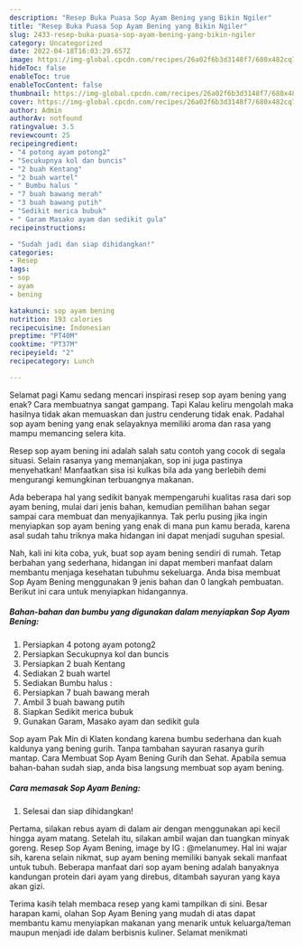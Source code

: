 ```yaml
---
description: "Resep Buka Puasa Sop Ayam Bening yang Bikin Ngiler"
title: "Resep Buka Puasa Sop Ayam Bening yang Bikin Ngiler"
slug: 2433-resep-buka-puasa-sop-ayam-bening-yang-bikin-ngiler
category: Uncategorized
date: 2022-04-18T16:03:29.657Z
image: https://img-global.cpcdn.com/recipes/26a02f6b3d3148f7/680x482cq70/sop-ayam-bening-foto-resep-utama.jpg
hideToc: false
enableToc: true
enableTocContent: false
thumbnail: https://img-global.cpcdn.com/recipes/26a02f6b3d3148f7/680x482cq70/sop-ayam-bening-foto-resep-utama.jpg
cover: https://img-global.cpcdn.com/recipes/26a02f6b3d3148f7/680x482cq70/sop-ayam-bening-foto-resep-utama.jpg
author: Admin
authorAv: notfound
ratingvalue: 3.5
reviewcount: 25
recipeingredient:
- "4 potong ayam potong2"
- "Secukupnya kol dan buncis"
- "2 buah Kentang"
- "2 buah wartel"
- " Bumbu halus "
- "7 buah bawang merah"
- "3 buah bawang putih"
- "Sedikit merica bubuk"
- " Garam Masako ayam dan sedikit gula"
recipeinstructions:

- "Sudah jadi dan siap dihidangkan!"
categories:
- Resep
tags:
- sop
- ayam
- bening

katakunci: sop ayam bening 
nutrition: 193 calories
recipecuisine: Indonesian
preptime: "PT40M"
cooktime: "PT37M"
recipeyield: "2"
recipecategory: Lunch

---
```



Selamat pagi Kamu sedang mencari inspirasi resep sop ayam bening yang enak? Cara membuatnya sangat gampang. Tapi Kalau keliru mengolah maka hasilnya tidak akan memuaskan dan justru cenderung tidak enak. Padahal sop ayam bening yang enak selayaknya memiliki aroma dan rasa yang mampu memancing selera kita.


Resep sop ayam bening ini adalah salah satu contoh yang cocok di segala situasi. Selain rasanya yang memanjakan, sop ini juga pastinya menyehatkan! Manfaatkan sisa isi kulkas bila ada yang berlebih demi mengurangi kemungkinan terbuangnya makanan.

Ada beberapa hal yang sedikit banyak mempengaruhi kualitas rasa dari sop ayam bening, mulai dari jenis bahan, kemudian pemilihan bahan segar sampai cara membuat dan menyajikannya. Tak perlu pusing jika ingin menyiapkan sop ayam bening yang enak di mana pun kamu berada, karena asal sudah tahu triknya maka hidangan ini dapat menjadi suguhan spesial.


Nah, kali ini kita coba, yuk, buat sop ayam bening sendiri di rumah. Tetap berbahan yang sederhana, hidangan ini dapat memberi manfaat dalam membantu menjaga kesehatan tubuhmu sekeluarga. Anda bisa membuat Sop Ayam Bening menggunakan 9 jenis bahan dan 0 langkah pembuatan. Berikut ini cara untuk menyiapkan hidangannya.

<!--inarticleads1-->

##### Bahan-bahan dan bumbu yang digunakan dalam menyiapkan Sop Ayam Bening:

1. Persiapkan 4 potong ayam potong2
1. Persiapkan Secukupnya kol dan buncis
1. Persiapkan 2 buah Kentang
1. Sediakan 2 buah wartel
1. Sediakan  Bumbu halus :
1. Persiapkan 7 buah bawang merah
1. Ambil 3 buah bawang putih
1. Siapkan Sedikit merica bubuk
1. Gunakan  Garam, Masako ayam dan sedikit gula


Sop ayam Pak Min di Klaten kondang karena bumbu sederhana dan kuah kaldunya yang bening gurih. Tanpa tambahan sayuran rasanya gurih mantap. Cara Membuat Sop Ayam Bening Gurih dan Sehat. Apabila semua bahan-bahan sudah siap, anda bisa langsung membuat sop ayam bening. 

<!--inarticleads2-->

##### Cara memasak Sop Ayam Bening:


1. Selesai dan siap dihidangkan!

Pertama, silakan rebus ayam di dalam air dengan menggunakan api kecil hingga ayam matang. Setelah itu, silakan ambil wajan dan tuangkan minyak goreng. Resep Sop Ayam Bening, image by IG : @melanumey. Hal ini wajar sih, karena selain nikmat, sup ayam bening memiliki banyak sekali manfaat untuk tubuh. Beberapa manfaat dari sop ayam bening adalah banyaknya kandungan protein dari ayam yang direbus, ditambah sayuran yang kaya akan gizi. 

Terima kasih telah membaca resep yang kami tampilkan di sini. Besar harapan kami, olahan Sop Ayam Bening yang mudah di atas dapat membantu kamu menyiapkan makanan yang menarik untuk keluarga/teman maupun menjadi ide dalam berbisnis kuliner. Selamat menikmati
